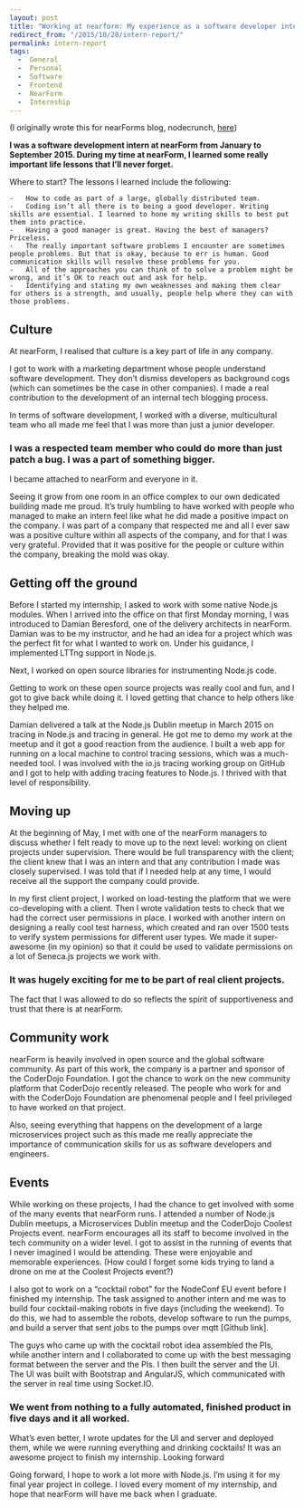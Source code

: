 ```yaml
---
layout: post
title: "Working at nearform: My experience as a software developer intern."
redirect_from: "/2015/10/28/intern-report/"
permalink: intern-report
tags: 
  -  General
  -  Personal
  -  Software
  -  Frontend
  -  NearForm
  -  Internship
---
```

(I originally wrote this for nearForms blog, nodecrunch, [here][1])

**I was a software development intern at nearForm from January to September 2015. During my time at nearForm, I learned some really important life lessons that I’ll never forget.**

Where to start? The lessons I learned include the following:

	-	How to code as part of a large, globally distributed team.
	-	Coding isn’t all there is to being a good developer. Writing skills are essential. I learned to hone my writing skills to best put them into practice.
 	-	Having a good manager is great. Having the best of managers? Priceless.
	-	The really important software problems I encounter are sometimes people problems. But that is okay, because to err is human. Good communication skills will resolve these problems for you.
	-	All of the approaches you can think of to solve a problem might be wrong, and it’s OK to reach out and ask for help.
	-	Identifying and stating my own weaknesses and making them clear for others is a strength, and usually, people help where they can with those problems.

## Culture

At nearForm, I realised that culture is a key part of life in any company.

I got to work with a marketing department whose people understand software development. They don’t dismiss developers as background cogs (which can sometimes be the case in other companies). I made a real contribution to the development of an internal tech blogging process.

In terms of software development, I worked with a diverse, multicultural team who all made me feel that I was more than just a junior developer. 

### I was a respected team member who could do more than just patch a bug. I was a part of something bigger. 

I became attached to nearForm and everyone in it.

Seeing it grow from one room in an office complex to our own dedicated building made me proud. It’s truly humbling to have worked with people who managed to make an intern feel like what he did made a positive impact on the company. I was part of a company that respected me and all I ever saw was a positive culture within all aspects of the company, and for that I was very grateful. Provided that it was positive for the people or culture within the company, breaking the mold was okay.

## Getting off the ground

Before I started my internship, I asked to work with some native Node.js modules. When I arrived into the office on that first Monday morning, I was introduced to Damian Beresford, one of the delivery architects in nearForm. Damian was to be my instructor, and he had an idea for a project which was the perfect fit for what I wanted to work on. Under his guidance, I implemented LTTng support in Node.js.

Next, I worked on open source libraries for instrumenting Node.js code.

Getting to work on these open source projects was really cool and fun, and I got to give back while doing it. I loved getting that chance to help others like they helped me.

Damian delivered a talk at the Node.js Dublin meetup in March 2015 on tracing in Node.js and tracing in general. He got me to demo my work at the meetup and it got a good reaction from the audience. I built a web app for running on a local machine to control tracing sessions, which was a much-needed tool. I was involved with the io.js tracing working group on GitHub and I got to help with adding tracing features to Node.js. I thrived with that level of responsibility.

## Moving up

At the beginning of May, I met with one of the nearForm managers to discuss whether I felt ready to move up to the next level: working on client projects under supervision. There would be full transparency with the client; the client knew that I was an intern and that any contribution I made was closely supervised. I was told that if I needed help at any time, I would receive all the support the company could provide.

In my first client project, I worked on load-testing the platform that we were co-developing with a client. Then I wrote validation tests to check that we had the correct user permissions in place. I worked with another intern on designing a really cool test harness, which created and ran over 1500 tests to verify system permissions for different user types. We made it super-awesome (in my opinion) so that it could be used to validate permissions on a lot of Seneca.js projects we work with.

### It was hugely exciting for me to be part of real client projects.

The fact that I was allowed to do so reflects the spirit of supportiveness and trust that there is at nearForm.

## Community work

nearForm is heavily involved in open source and the global software community. As part of this work, the company is a partner and sponsor of the CoderDojo Foundation. I got the chance to work on the new community platform that CoderDojo recently released. The people who work for and with the CoderDojo Foundation are phenomenal people and I feel privileged to have worked on that project.

Also, seeing everything that happens on the development of a large microservices project such as this made me really appreciate the importance of communication skills for us as software developers and engineers.

## Events

While working on these projects, I had the chance to get involved with some of the many events that nearForm runs. I attended a number of Node.js Dublin meetups, a Microservices Dublin meetup and the CoderDojo Coolest Projects event. nearForm encourages all its staff to become involved in the tech community on a wider level. I got to assist in the running of events that I never imagined I would be attending. These were enjoyable and memorable experiences. (How could I forget some kids trying to land a drone on me at the Coolest Projects event?)

I also got to work on a “cocktail robot” for the NodeConf EU event before I finished my internship. The task assigned to another intern and me was to build four cocktail-making robots in five days (including the weekend). To do this, we had to assemble the robots, develop software to run the pumps, and build a server that sent jobs to the pumps over mqtt [Github link].

The guys who came up with the cocktail robot idea assembled the PIs, while another intern and I collaborated to come up with the best messaging format between the server and the PIs. I then built the server and the UI. The UI was built with Bootstrap and AngularJS, which communicated with the server in real time using Socket.IO.

### We went from nothing to a fully automated, finished product in five days and it all worked.

What’s even better, I wrote updates for the UI and server and deployed them, while we were running everything and drinking cocktails! It was an awesome project to finish my internship.
Looking forward

Going forward, I hope to work a lot more with Node.js. I’m using it for my final year project in college. I loved every moment of my internship, and hope that nearForm will have me back when I graduate.

[1]: http://www.nearform.com/nodecrunch/working-nearform-software-development-interns-story/